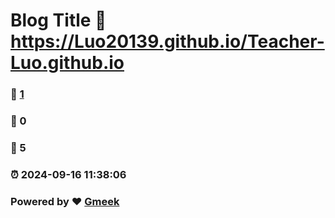 # Blog Title :link: https://Luo20139.github.io/Teacher-Luo.github.io 
### :page_facing_up: [1](https://Luo20139.github.io/Teacher-Luo.github.io/tag.html) 
### :speech_balloon: 0 
### :hibiscus: 5 
### :alarm_clock: 2024-09-16 11:38:06 
### Powered by :heart: [Gmeek](https://github.com/Meekdai/Gmeek)
